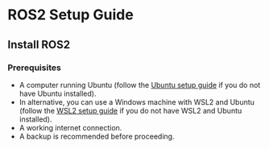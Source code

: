 # ROS2 Setup Guide

## Install ROS2

### Prerequisites

- A computer running Ubuntu (follow the [Ubuntu setup guide](./dual_boot/dual_boot_guide.md) if you do not have Ubuntu installed).
- In alternative, you can use a Windows machine with WSL2 and Ubuntu (follow the [WSL2 setup guide](./wsl2/wsl2_setup_guide.md) if you do not have WSL2 and Ubuntu installed).
- A working internet connection.
- A backup is recommended before proceeding.
